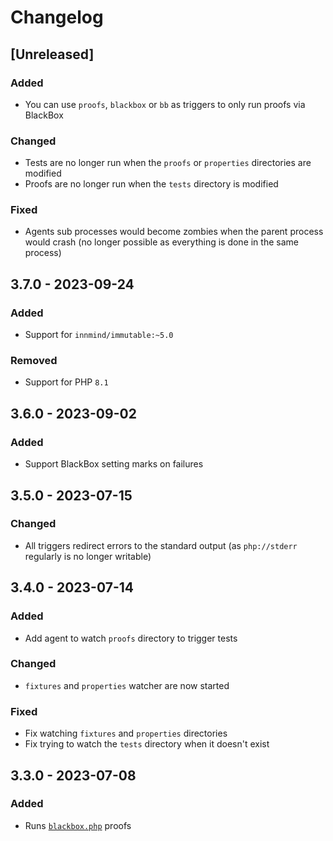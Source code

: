 # Changelog

## [Unreleased]

### Added

- You can use `proofs`, `blackbox` or `bb` as triggers to only run proofs via BlackBox

### Changed

- Tests are no longer run when the `proofs` or `properties` directories are modified
- Proofs are no longer run when the `tests` directory is modified

### Fixed

- Agents sub processes would become zombies when the parent process would crash (no longer possible as everything is done in the same process)

## 3.7.0 - 2023-09-24

### Added

- Support for `innmind/immutable:~5.0`

### Removed

- Support for PHP `8.1`

## 3.6.0 - 2023-09-02

### Added

- Support BlackBox setting marks on failures

## 3.5.0 - 2023-07-15

### Changed

- All triggers redirect errors to the standard output (as `php://stderr` regularly is no longer writable)

## 3.4.0 - 2023-07-14

### Added

- Add agent to watch `proofs` directory to trigger tests

### Changed

- `fixtures` and `properties` watcher are now started

### Fixed

- Fix watching `fixtures` and `properties` directories
- Fix trying to watch the `tests` directory when it doesn't exist

## 3.3.0 - 2023-07-08

### Added

- Runs [`blackbox.php`](https://github.com/Innmind/BlackBox) proofs
